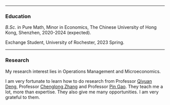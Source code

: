 * * *
### Education
_B.Sc._ in Pure Math, Minor in Economics, The Chinese University of Hong Kong, Shenzhen, 2020-2024 (expected).

Exchange Student, University of Rochester, 2023 Spring.

* * *
### Research
My research interest lies in Operations Management and Microeconomics.

I am very fortunate to learn how to do research from Professor [Qiyuan Deng](https://myweb.cuhk.edu.cn/dengqiyuan), Professor [Chenglong Zhang](https://myweb.cuhk.edu.cn/zhangchenglong) and Professor [Pin Gao](https://myweb.cuhk.edu.cn/gaopin). They teach me a lot, more than expertise. They also give me many opportunities. I am very grateful to them.
